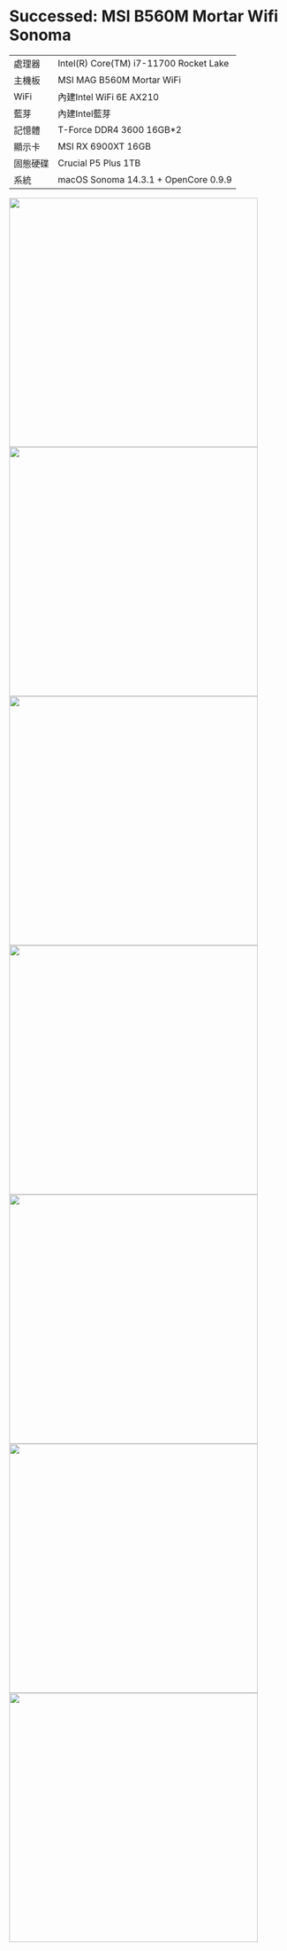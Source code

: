 # Successed: MSI B560M Mortar Wifi Sonoma
<table>
  <tr>
    <td>處理器</td><td>Intel(R) Core(TM) i7-11700 Rocket Lake</td>
  </tr>
  <tr>
    <td>主機板</td><td>MSI MAG B560M Mortar WiFi</td>
  </tr>
  <tr>
    <td>WiFi</td><td>內建Intel WiFi 6E AX210</td>
  </tr>
  <tr>
    <td>藍芽</td><td>內建Intel藍芽</td>
  </tr>
  <tr>  
    <td>記憶體</td><td>T-Force DDR4 3600 16GB*2</td>
  </tr>
  <tr>
    <td>顯示卡</td><td>MSI RX 6900XT 16GB</td>
  </tr>
  <tr>  
    <td>固態硬碟</td><td>Crucial P5 Plus 1TB</td>
  </tr>
  <tr>
    <td>系統</td><td>macOS Sonoma 14.3.1 + OpenCore 0.9.9</td>
  </tr>  
</table>
<img width="450" src="https://user-images.githubusercontent.com/79300809/202950638-e8667af1-003b-48ff-9f86-743adab4b9bf.png"><br>
<img width="450" src="https://github.com/michelle0812/MAG-B560M-MORTAR-WIFI-11700-Sonoma/assets/79300809/e4651f79-865c-4da3-bb0b-d2ec176176bb">
<img width="450" src="https://github.com/michelle0812/MAG-B560M-MORTAR-WIFI-11700-Sonoma/assets/79300809/68f8cd75-956a-49af-8f46-45e4dc657d1d"><br>

<img width="450" src="https://github.com/michelle0812/MAG-B560M-MORTAR-WIFI-11700-Sonoma/assets/79300809/74d611f4-2a4a-4a84-9b0e-44a3f188a8cc">
<img width="450" src="https://github.com/michelle0812/MAG-B560M-MORTAR-WIFI-11700-Sonoma/assets/79300809/830584e5-52c7-4860-9dc4-68b62c6392a2"><br>
<img width="450" src="https://github.com/michelle0812/MAG-B560M-MORTAR-WIFI-11700-Sonoma/assets/79300809/4c46a3fa-f1c4-4d56-8e7b-3a14c074479e">
<img width="450" src="https://github.com/michelle0812/MAG-B560M-MORTAR-WIFI-11700-Sonoma/assets/79300809/c3369105-a62a-4b3d-b968-271f870339b8)"><br>





